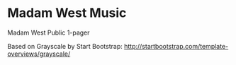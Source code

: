 Madam West Music
================

Madam West Public 1-pager

Based on Grayscale by Start Bootstrap: http://startbootstrap.com/template-overviews/grayscale/